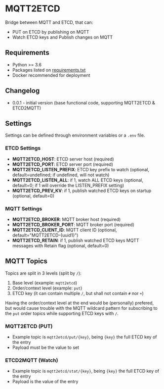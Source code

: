 # MQTT2ETCD

Bridge between MQTT and ETCD, that can:

- PUT on ETCD by publishing on MQTT
- Watch ETCD keys and Publish changes on MQTT

## Requirements

- Python >= 3.6
- Packages listed on [requirements.txt](requirements.txt)
- Docker recommended for deployment

## Changelog

- 0.0.1 - initial version (base functional code, supporting MQTT2ETCD & ETCD2MQTT)

## Settings

Settings can be defined through environment variables or a `.env` file.

### ETCD Settings

- **MQTT2ETCD_HOST**: ETCD server host (required)
- **MQTT2ETCD_PORT**: ETCD server port (required)
- **MQTT2ETCD_LISTEN_PREFIX**: ETCD key prefix to watch (optional, default=undefined; if undefined, will not watch)
- **MQTT2ETCD_LISTEN_ALL**: if 1, watch ALL ETCD keys (optional, default=0; if 1 will override the LISTEN_PREFIX setting)
- **MQTT2ETCD_PREV_KV**: if 1, publish watched ETCD keys on startup (optional, default=0)

### MQTT Settings

- **MQTT2ETCD_BROKER**: MQTT broker host (required)
- **MQTT2ETCD_BROKER_PORT**: MQTT broker port (required)
- **MQTT2ETCD_CLIENT_ID**: MQTT client ID (optional, default="MQTT2ETCD-{uuid1}")
- **MQTT2ETCD_RETAIN**: if 1, publish watched ETCD keys MQTT messages with Retain flag (optional, default=0) 

## MQTT Topics

Topics are split in 3 levels (split by `/`):

1. Base level (example: `mqtt2etcd`)
2. Order/context level (example: `put`)
3. ETCD key (it can contain multiple `/`, but shall not contain `#` nor `+`)

Having the order/context level at the end would be (personally) prefered, but would cause trouble with the MQTT wildcard pattern 
  for subscribing to the `put` order topics while supporting ETCD keys with `/`.

### MQTT2ETCD (PUT)

- Example topic is `mqtt2etcd/put/{key}`, being `{key}` the full ETCD key of the entry
- Payload must be the value to set

### ETCD2MQTT (Watch)

- Example topic is `mqtt2etcd/stat/{key}`, being `{key}` the full ETCD key of the entry
- Payload is the value of the entry
